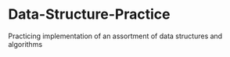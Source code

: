 # Data-Structure-Practice
Practicing implementation of an assortment of data structures and algorithms

